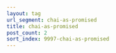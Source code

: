 ```yaml
---
layout: tag
url_segment: chai-as-promised
title: chai-as-promised
post_count: 2
sort_index: 9997-chai-as-promised
---
```

